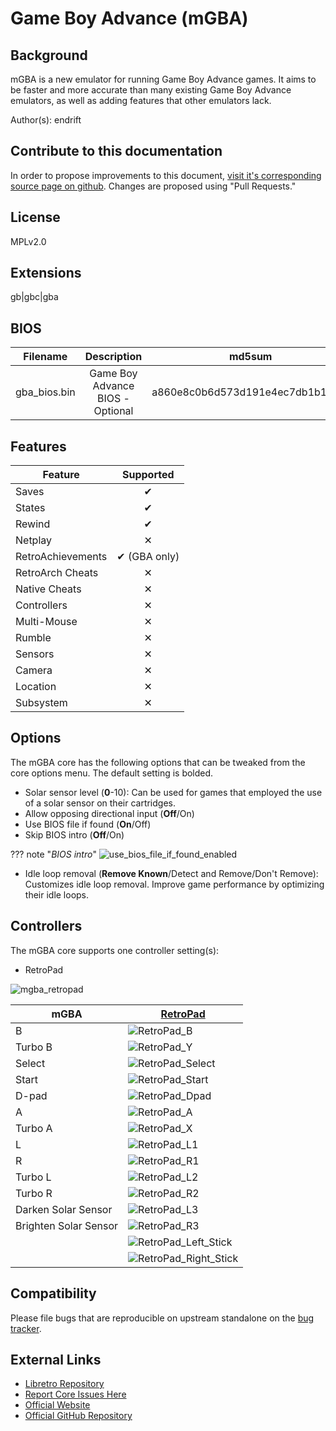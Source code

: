 # Game Boy Advance (mGBA)

## Background

mGBA is a new emulator for running Game Boy Advance games. It aims to be faster and more accurate than many existing Game Boy Advance emulators, as well as adding features that other emulators lack.

Author(s): endrift

## Contribute to this documentation

In order to propose improvements to this document, [visit it's corresponding source page on github](https://github.com/libretro/docs/tree/master/docs/library/mgba.md). Changes are proposed using "Pull Requests."

## License

MPLv2.0

## Extensions

gb|gbc|gba

## BIOS

|   Filename    |    Description       |              md5sum              |
|:-------------:|:--------------------:|:--------------------------------:|
|gba_bios.bin   |Game Boy Advance BIOS - Optional | a860e8c0b6d573d191e4ec7db1b1e4f6 |

## Features

| Feature           | Supported |
|-------------------|:---------:|
| Saves             | ✔         |
| States            | ✔         |
| Rewind            | ✔         |
| Netplay           | ✕         |
| RetroAchievements | ✔ (GBA only) |
| RetroArch Cheats  | ✕         |
| Native Cheats     | ✕         |
| Controllers       | ✕         |
| Multi-Mouse       | ✕         |
| Rumble            | ✕         |
| Sensors           | ✕         |
| Camera            | ✕         |
| Location          | ✕         |
| Subsystem         | ✕         |

## Options

The mGBA core has the following options that can be tweaked from the core options menu. The default setting is bolded.

- Solar sensor level (**0**-10): Can be used for games that employed the use of a solar sensor on their cartridges.
- Allow opposing directional input (**Off**/On)
- Use BIOS file if found (**On**/Off)
- Skip BIOS intro (**Off**/On)

??? note "*BIOS intro*"
    ![use_bios_file_if_found_enabled](images\Cores\mgba\use_bios_file_if_found_enabled.png)

- Idle loop removal (**Remove Known**/Detect and Remove/Don't Remove): Customizes idle loop removal. Improve game performance by optimizing their idle loops.

## Controllers

The mGBA core supports one controller setting(s):

* RetroPad

![mgba_retropad](images/Controllers/mgba_retropad.png)

| mGBA                  | [RetroPad](RetroPad)                                           |
|-----------------------|----------------------------------------------------------------|
| B                     | ![RetroPad_B](images/RetroPad/Retro_B_Round.png)               |
| Turbo B               | ![RetroPad_Y](images/RetroPad/Retro_Y_Round.png)               |
| Select                | ![RetroPad_Select](images/RetroPad/Retro_Select.png)           |
| Start                 | ![RetroPad_Start](images/RetroPad/Retro_Start.png)             |
| D-pad                 | ![RetroPad_Dpad](images/RetroPad/Retro_Dpad.png)               |
| A                     | ![RetroPad_A](images/RetroPad/Retro_A_Round.png)               |
| Turbo A               | ![RetroPad_X](images/RetroPad/Retro_X_Round.png)               |
| L                     | ![RetroPad_L1](images/RetroPad/Retro_L1.png)                   |
| R                     | ![RetroPad_R1](images/RetroPad/Retro_R1.png)                   |
| Turbo L               | ![RetroPad_L2](images/RetroPad/Retro_L2_Temp.png)              |
| Turbo R               | ![RetroPad_R2](images/RetroPad/Retro_R2.png)                   |
| Darken Solar Sensor   | ![RetroPad_L3](images/RetroPad/Retro_L3.png)                   |
| Brighten Solar Sensor | ![RetroPad_R3](images/RetroPad/Retro_R3.png)                   |
|                       | ![RetroPad_Left_Stick](images/RetroPad/Retro_Left_Stick.png)   |
|                       | ![RetroPad_Right_Stick](images/RetroPad/Retro_Right_Stick.png) |

## Compatibility

Please file bugs that are reproducible on upstream standalone on the [bug tracker](https://endrift.com/mgba/bugs/).

## External Links

* [Libretro Repository](https://github.com/libretro/mgba)
* [Report Core Issues Here](https://github.com/libretro/libretro-meta/issues)
* [Official Website](https://mgba.io/)
* [Official GitHub Repository](https://github.com/mgba-emu/mgba)
